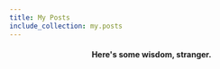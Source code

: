 ```yaml
---
title: My Posts
include_collection: my.posts
---
```


<h4> <p align="center"> Here's some wisdom, stranger. </p> </h4>
